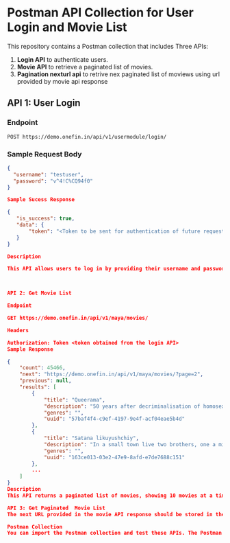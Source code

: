 # Postman API Collection for User Login and Movie List

This repository contains a Postman collection that includes Three APIs: 
1. **Login API** to authenticate users.
2. **Movie API** to retrieve a paginated list of movies.
3. **Pagination nexturl api** to retrive nex  paginated list of moviews using url provided by movie api response 


## API 1: User Login

### Endpoint
`POST https://demo.onefin.in/api/v1/usermodule/login/`

### Sample Request Body
```json
{
  "username": "testuser",
  "password": "v^4!C%CQ94f0"
}

Sample Sucess Response

{
   "is_success": true,
   "data": {
       "token": "<Token to be sent for authentication of future requests>"
   }
}

Description

This API allows users to log in by providing their username and password. The response will contain an authentication token that is required for making authenticated requests to other APIs, such as the Movie API.



API 2: Get Movie List

Endpoint

GET https://demo.onefin.in/api/v1/maya/movies/

Headers

Authorization: Token <token obtained from the login API>
Sample Response

{
    "count": 45466,
    "next": "https://demo.onefin.in/api/v1/maya/movies/?page=2",
    "previous": null,
    "results": [
        {
            "title": "Queerama",
            "description": "50 years after decriminalisation of homosexuality in the UK, ...",
            "genres": "",
            "uuid": "57baf4f4-c9ef-4197-9e4f-acf04eae5b4d"
        },
        {
            "title": "Satana likuyushchiy",
            "description": "In a small town live two brothers, one a minister ...",
            "genres": "",
            "uuid": "163ce013-03e2-47e9-8afd-e7de7688c151"
        },
        ...
    ]
}
Description
This API returns a paginated list of movies, showing 10 movies at a time. You need to send an authentication token in the headers to access the movie list. The next field in the response contains a link for the next set of movies.

API 3: Get Paginated  Movie List
The next URL provided in the movie API response should be stored in the environment variable as nexturl.

Postman Collection
You can import the Postman collection and test these APIs. The Postman collection file is located in the repository.

